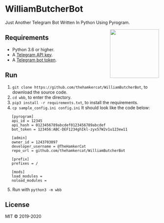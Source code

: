 # WilliamButcherBot
Just Another Telegram Bot Written In Python Using Pyrogram.

<img src="https://i.ibb.co/5WvFvLy/trevor-barclay-butcher2.jpg" width="160" align="right">

## Requirements

- Python 3.6 or higher.
- A [Telegram API key](//docs.pyrogram.org/intro/setup#api-keys).
- A [Telegram bot token](//t.me/botfather).

## Run

1. `git clone https://github.com/thehamkercat/WilliamButcherBot`, to download the source code.
2. `cd wbb`, to enter the directory.
3. `pip3 install -r requirements.txt`, to install the requirements.
4. `cp sample_config.ini config.ini` It should look like the code below:<br>

```
   [pyrogram]
   api_id = 12345
   api_hash = 0123456789abcdef0123456789abcdef
   bot_token = 123456:ABC-DEF1234ghIkl-zyx57W2v1u123ew11
   
   [admin]
   owner_id = 1243703097
   developer_username = @TheHamkerCat
   repo_url = github.com/thehamkercat/WilliamButcherBot

   [prefix]
   prefixes = /

   [mods]
   load_modules =
   noload_modules =
   ```
5. Run with `python3 -m wbb`

## License

MIT © 2019-2020
